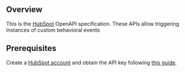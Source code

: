 ## Overview

This is the [HubSpot](https://www.hubspot.com/) OpenAPI specification. These APIs allow triggering instances of custom behavioral events
## Prerequisites

 Create a [HubSpot account](https://www.hubspot.com/) and obtain the API key following [this guide](https://knowledge.hubspot.com/integrations/how-do-i-get-my-hubspot-api-key?_ga=2.57958890.1140639136.1626730652-1097354510.162640933).
